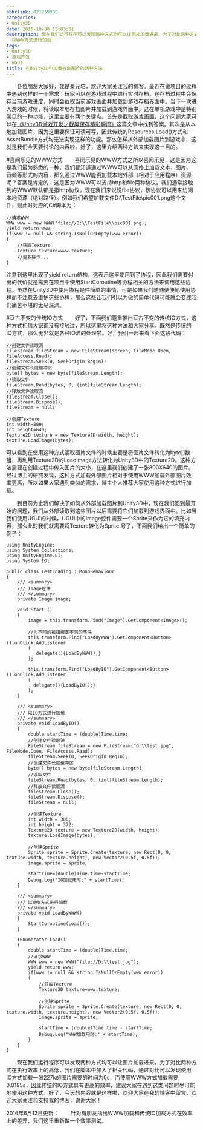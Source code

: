 ```yaml
---
abbrlink: 821259985
categories:
- Unity3D
date: 2015-10-08 15:03:01
description: 现在我们运行程序可以发现两种方式均可以让图片加载进来，为了对比两种方式在执行效率上的高低，我们在脚本中加入了相关代码，通过对比可以发现使用IO方式加载一张227k的图片需要的时间为0s，而使用WWW方式加载需要0.0185s，因此传统的IO方式具有更高的效率，建议大家在遇到这类问题时尽可能地使用这种方式;经过博主的研究发现，这种方式加载外部图片相对于使用WWW加载外部图片效率更高，所以如果大家遇到类似的需求，博主个人推荐大家使用这种方式进行加载;///
  以WWW方式进行加载
tags:
- Unity3D
- 游戏开发
- uGUI
title: 在Unity3D中加载外部图片的两种方法
---
```


&emsp;&emsp;各位朋友大家好，我是秦元培，欢迎大家关注我的博客。最近在做项目的过程中遇到这样的一个需求：玩家可以在游戏过程中进行实时存档，在存档过程中会保存当前游戏进度，同时会截取当前游戏画面并加载到游戏存档界面中。当下一次进入游戏的时候，将读取本地存档图片并加载到游戏界面中。这在单机游戏中是特别常见的一种功能，这里主要有两个关键点。首先是截取游戏画面，这个问题大家可以在[《Unity3D游戏开发之截屏保存精彩瞬间》](http://blog.csdn.net/qinyuanpei/article/details/39185195)这篇文章中找到答案。其次是从本地加载图片，因为这里要保证可读可写，因此传统的Resources.Load()方式和AssetBundle方式均无法实现这样的功能。那么怎样从外部加载图片到游戏中，这就是我们今天要讨论的内容啦。好了，这里介绍两种方法来实现这一目的。


<!--more-->

#喜闻乐见的WWW方式
&emsp;&emsp;喜闻乐见的WWW方式之所以喜闻乐见，这是因为这是我们最为熟悉的一种，我们都知道通过WWW可以从网络上加载文本、图片、音频等形式的内容，那么通过WWW能否加载本地外部（相对于应用程序）资源呢？答案是肯定的，这是因为WWW可以支持http和file两种协议。我们通常接触到的WWW默认都是指http协议，现在我们来说说file协议，该协议可以用来访问本地资源（绝对路径）。例如我们希望加载文件D:\TestFile\pic001.png这个文件，则此时对应的C#脚本为：

```
//请求WWW
WWW www = new WWW("file://D:\\TestFile\\pic001.png);
yield return www;        
if(www != null && string.IsNullOrEmpty(www.error))
{
    //获取Texture
    Texture texture=www.texture;   
    //更多操作...       
}
```
注意到这里出现了yield return结构，这表示这里使用到了协程，因此我们需要付出的代价就是需要在项目中使用StartCoroutine等协程相关的方法来调用这些协程。虽然在Unity3D中使用协程是件简单的事情，可是如果我们随随便便地使用协程而不注意去维护这些协程，那么这些让我们引以为傲的简单代码可能就会变成我们痛苦不堪的无尽深渊。

#亘古不变的传统IO方式
&emsp;&emsp;好了，下面我们隆重推出亘古不变的传统IO方式，这种方式相信大家都没有接触过，所以这里将这种方法和大家分享。既然是传统的IO方式，那么无非就是各种IO流的处理啦。好，我们一起来看下面这段代码：

```
//创建文件读取流
FileStream fileStream = new FileStream(screen, FileMode.Open, FileAccess.Read);
fileStream.Seek(0, SeekOrigin.Begin);
//创建文件长度缓冲区
byte[] bytes = new byte[fileStream.Length]; 
//读取文件
fileStream.Read(bytes, 0, (int)fileStream.Length);
//释放文件读取流
fileStream.Close();
fileStream.Dispose();
fileStream = null;

//创建Texture
int width=800;
int height=640;
Texture2D texture = new Texture2D(width, height);
texture.LoadImage(bytes);
```

可以看到在使用这种方式读取图片文件的时候主要是将图片文件转化为byte[]数组，再利用Texture2D的LoadImage方法转化为Unity3D中的Texture2D。这种方法需要在创建过程中传入图片的大小，在这里我们创建了一张800X640的图片。经过博主的研究发现，这种方式加载外部图片相对于使用WWW加载外部图片效率更高，所以如果大家遇到类似的需求，博主个人推荐大家使用这种方式进行加载。

&emsp;&emsp;到目前为止我们解决了如何从外部加载图片到Unity3D中，现在我们回到最开始的问题，我们从外部读取到这些图片以后需要将它们加载到游戏界面中。比如当我们使用UGUI的时候，UGUI中的Image控件需要一个Sprite来作为它的填充内容，那么此时我们就需要将Texture转化为Sprite.号了，下面我们给出一个简单的例子：

```
using UnityEngine;
using System.Collections;
using UnityEngine.UI;
using System.IO;

public class TestLoading : MonoBehaviour 
{
    /// <summary>
    /// Image控件
    /// </summary>
    private Image image;

	void Start () 
    {
        image = this.transform.Find("Image").GetComponent<Image>();

        //为不同的按钮绑定不同的事件
        this.transform.Find("LoadByWWW").GetComponent<Button>().onClick.AddListener
        (
           delegate(){LoadByWWW();}
        );

        this.transform.Find("LoadByIO").GetComponent<Button>().onClick.AddListener
        (
          delegate(){LoadByIO();}
        );
	}

    /// <summary>
    /// 以IO方式进行加载
    /// </summary>
    private void LoadByIO()
    {
        double startTime = (double)Time.time;
        //创建文件读取流
        FileStream fileStream = new FileStream("D:\\test.jpg", FileMode.Open, FileAccess.Read);
        fileStream.Seek(0, SeekOrigin.Begin);
        //创建文件长度缓冲区
        byte[] bytes = new byte[fileStream.Length];
        //读取文件
        fileStream.Read(bytes, 0, (int)fileStream.Length);
        //释放文件读取流
        fileStream.Close();
        fileStream.Dispose();
        fileStream = null;

        //创建Texture
        int width = 300;
        int height = 372;
        Texture2D texture = new Texture2D(width, height);
        texture.LoadImage(bytes);

        //创建Sprite
        Sprite sprite = Sprite.Create(texture, new Rect(0, 0, texture.width, texture.height), new Vector2(0.5f, 0.5f));
        image.sprite = sprite;

        startTime=(double)Time.time-startTime;
        Debug.Log("IO加载用时:" + startTime);
    }

    /// <summary>
    /// 以WWW方式进行加载
    /// </summary>
    private void LoadByWWW()
    {
        StartCoroutine(Load());
    }

    IEnumerator Load()
    {
        double startTime = (double)Time.time;
        //请求WWW
        WWW www = new WWW("file://D:\\test.jpg");
        yield return www;        
        if(www != null && string.IsNullOrEmpty(www.error))
        {
            //获取Texture
            Texture2D texture=www.texture;

            //创建Sprite
            Sprite sprite = Sprite.Create(texture, new Rect(0, 0, texture.width, texture.height), new Vector2(0.5f, 0.5f));
            image.sprite = sprite;

            startTime = (double)Time.time - startTime;
            Debug.Log("WWW加载用时:" + startTime);
        }
    }
}

```
&emsp;&emsp;现在我们运行程序可以发现两种方式均可以让图片加载进来，为了对比两种方式在执行效率上的高低，我们在脚本中加入了相关代码，通过对比可以发现使用IO方式加载一张227k的图片需要的时间为0s，而使用WWW方式加载需要0.0185s，因此传统的IO方式具有更高的效率，建议大家在遇到这类问题时尽可能地使用这种方式。好了，今天的内容就是这样啦，欢迎大家在我的博客中留言、欢迎大家关注和支持我的博客，谢谢大家！

2016年6月12日更新：
&emsp;&emsp;针对有朋友指出WWW加载和传统IO加载方式在效率上的差异，我们这里重新做一个效率测试。